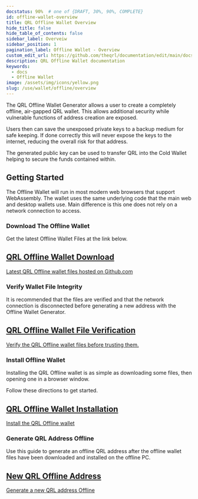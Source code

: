```yaml
---
docstatus: 90%  # one of {DRAFT, 30%, 90%, COMPLETE}
id: offline-wallet-overview
title: QRL Offline Wallet Overview
hide_title: false
hide_table_of_contents: false
sidebar_label: Overveiw
sidebar_position: 1
pagination_label: Offline Wallet - Overview
custom_edit_url: https://github.com/theqrl/documentation/edit/main/docs/Use/Wallet/Offline/offline-wallet.md
description: QRL Offline Wallet documentation
keywords:
  - docs
  - Offline Wallet
image: /assets/img/icons/yellow.png
slug: /use/wallet/offline/overview
---
```


The QRL Offline Wallet Generator allows a user to create a completely offline, air-gapped QRL wallet. This allows additional security while vulnerable functions of address creation are exposed. 

Users then can save the unexposed private keys to a backup medium for safe keeping. If done correctly this will never expose the keys to the internet, reducing the overall risk for that address.

The generated public key can be used to transfer QRL into the Cold Wallet helping to secure the funds contained within. 

## Getting Started

The Offline Wallet will run in most modern web browsers that support WebAssembly. The wallet uses the same underlying code that the main web and desktop wallets use. Main difference is this one does not rely on a network connection to access.

### Download The Offline Wallet


Get the latest Offline Wallet Files at the link below. 

<span>
  <section class="row list_node_modules-@docusaurus-theme-classic-lib-theme-DocCategoryGeneratedIndexPage-styles-module">
        <article class="col col--12 margin-bottom--md">
            <a class="card padding--md cardContainer_node_modules-@docusaurus-theme-classic-lib-theme-DocCard-styles-module" href="https://github.com/theQRL/offline-wallet-generator/releases/latest">
                <h2 class="text--truncate cardTitle_node_modules-@docusaurus-theme-classic-lib-theme-DocCard-styles-module" title="QRL Desktop Wallet Download">
                    QRL Offline Wallet Download
                </h2>
                <p class="text--truncate cardDescription_node_modules-@docusaurus-theme-classic-lib-theme-DocCard-styles-module" 
               title="QRL desktop wallet files">
                    Latest QRL Offline wallet files hosted on Github.com
                </p>
            </a>
        </article>
    </section>
</span>


### Verify Wallet File Integrity

It is recommended that the files are verified and that the network connection is disconnected before generating a new address with the Offline Wallet Generator.


<span>
  <section class="row list_node_modules-@docusaurus-theme-classic-lib-theme-DocCategoryGeneratedIndexPage-styles-module">
        <article class="col col--12 margin-bottom--md">
            <a class="card padding--md cardContainer_node_modules-@docusaurus-theme-classic-lib-theme-DocCard-styles-module" href="/use/wallet/offline/verify">
                <h2 class="text--truncate cardTitle_node_modules-@docusaurus-theme-classic-lib-theme-DocCard-styles-module" title="QRL Desktop Wallet Download">
                    QRL Offline Wallet File Verification
                </h2>
                <p class="text--truncate cardDescription_node_modules-@docusaurus-theme-classic-lib-theme-DocCard-styles-module" 
               title="QRL desktop wallet files">
                    Verify the QRL Offline wallet files before trusting them.
                </p>
            </a>
        </article>
    </section>
</span>


### Install Offline Wallet

Installing the QRL Offline wallet is as simple as downloading some files, then opening one in a browser window. 

Follow these directions to get started.  

<span>
  <section class="row list_node_modules-@docusaurus-theme-classic-lib-theme-DocCategoryGeneratedIndexPage-styles-module">
        <article class="col col--12 margin-bottom--md">
            <a class="card padding--md cardContainer_node_modules-@docusaurus-theme-classic-lib-theme-DocCard-styles-module" href="/use/wallet/offline/install">
                <h2 class="text--truncate cardTitle_node_modules-@docusaurus-theme-classic-lib-theme-DocCard-styles-module" title="QRL Desktop Wallet Download">
                    QRL Offline Wallet Installation
                </h2>
                <p class="text--truncate cardDescription_node_modules-@docusaurus-theme-classic-lib-theme-DocCard-styles-module" 
               title="QRL desktop wallet files">
                    Install the QRL Offline wallet
                </p>
            </a>
        </article>
    </section>
</span>

### Generate QRL Address Offline

Use this guide to generate an offline QRL address after the offline wallet files have been downloaded and installed on the offline PC.

<span>
  <section class="row list_node_modules-@docusaurus-theme-classic-lib-theme-DocCategoryGeneratedIndexPage-styles-module">
        <article class="col col--12 margin-bottom--md">
            <a class="card padding--md cardContainer_node_modules-@docusaurus-theme-classic-lib-theme-DocCard-styles-module" href="/use/wallet/offline/new">
                <h2 class="text--truncate cardTitle_node_modules-@docusaurus-theme-classic-lib-theme-DocCard-styles-module" title="QRL Desktop Wallet Download">
                    New QRL Offline Address
                </h2>
                <p class="text--truncate cardDescription_node_modules-@docusaurus-theme-classic-lib-theme-DocCard-styles-module" 
               title="QRL desktop wallet files">
                    Generate a new QRL address Offline
                </p>
            </a>
        </article>
    </section>
</span>




